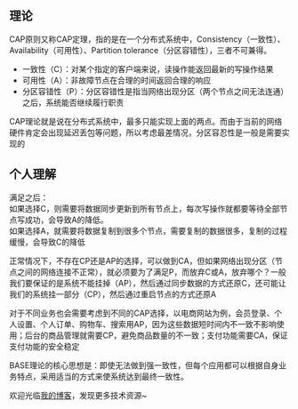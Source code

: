 ## 理论
CAP原则又称CAP定理，指的是在一个分布式系统中，Consistency（一致性）、 Availability（可用性）、Partition tolerance（分区容错性），三者不可兼得。

* 一致性（C）：对某个指定的客户端来说，读操作能返回最新的写操作结果
* 可用性（A）：非故障节点在合理的时间返回合理的响应
* 分区容错性（P）：分区容错性是指当网络出现分区（两个节点之间无法连通）之后，系统能否继续履行职责

CAP理论就是说在分布式系统中，最多只能实现上面的两点。而由于当前的网络硬件肯定会出现延迟丢包等问题，所以考虑最差情况，分区容忍性是一般是需要实现的

## 个人理解
满足之后：  
如果选择C，则需要将数据同步更新到所有节点上，每次写操作就都要等待全部节点写成功，会导致A的降低。  
如果选择A，就需要将数据复制到很多个节点，需要复制的数据很多，复制的过程缓慢，会导致C的降低

正常情况下，不存在CP还是AP的选择，可以做到CA，但如果网络出现分区（节点之间的网络连接不正常），就必须要为了满足P，而放弃C或A，放弃哪个？一般我们要保证的是系统不能挂掉（AP），然后通过同步数据的方式还原C，还可能让我们的系统挂一部分（CP），然后通过重启节点的方式还原A

对于不同业务也会需要考虑到不同的CAP选择，以电商网站为例，会员登录、个人设置、个人订单、购物车、搜索用AP，因为这些数据短时间内不一致不影响使用；后台的商品管理就需要CP，避免商品数量的不一致；支付功能需要CA，保证支付功能的安全稳定

BASE理论的核心思想是：即使无法做到强一致性，但每个应用都可以根据自身业务特点，采用适当的方式来使系统达到最终一致性。

欢迎光临[我的博客](http://www.wangtianyi.top/?utm_source=github&utm_medium=github)，发现更多技术资源~
